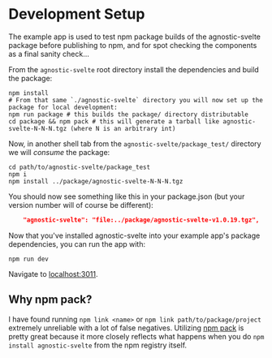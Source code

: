 # Development Setup

The example app is used to test npm package builds of the agnostic-svelte package before publishing to npm, and for spot checking the components as a final sanity check…

From the `agnostic-svelte` root directory install the dependencies and build the package:

```shell
npm install
# From that same `./agnostic-svelte` directory you will now set up the package for local development:
npm run package # this builds the package/ directory distributable
cd package && npm pack # this will generate a tarball like agnostic-svelte-N-N-N.tgz (where N is an arbitrary int)
```

Now, in another shell tab from the `agnostic-svelte/package_test/` directory we will _consume_ the package:

```shell
cd path/to/agnostic-svelte/package_test
npm i
npm install ../package/agnostic-svelte-N-N-N.tgz
```

You should now see something like this in your package.json (but your version number will of course be different):

```json
    "agnostic-svelte": "file:../package/agnostic-svelte-v1.0.19.tgz",
```

Now that you've installed agnostic-svelte into your example app's package dependencies, you can run the app with:

```shell
npm run dev
```

Navigate to [localhost:3011](http://localhost:3011).

## Why npm pack?

I have found running `npm link <name>` or `npm link path/to/package/project` extremely unreliable with a lot
of false negatives. Utilizing [npm pack](https://docs.npmjs.com/cli/v7/commands/npm-pack) is pretty great because it more closely reflects what happens when you do `npm install agnostic-svelte` from the npm registry itself.
